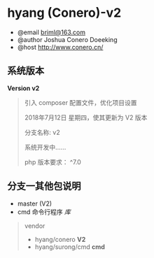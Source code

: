# hyang (Conero)-v2
>
-  @email briml@163.com
-  @author Joshua Conero Doeeking
-  @host http://www.conero.cn/





## 系统版本

**Version v2**

> 引入 composer 配置文件，优化项目设置
>
> 2018年7月12日 星期四，使其更新为 V2 版本
>
> 分支名称:  v2
>
> 系统开发中……
>
> php 版本要求： ^7.0



## 分支一其他包说明

- master (V2)
- cmd 命令行程序   *库*

> vendor
>
> - hyang/conero	**V2**
> - hyang/surong/cmd    **cmd**